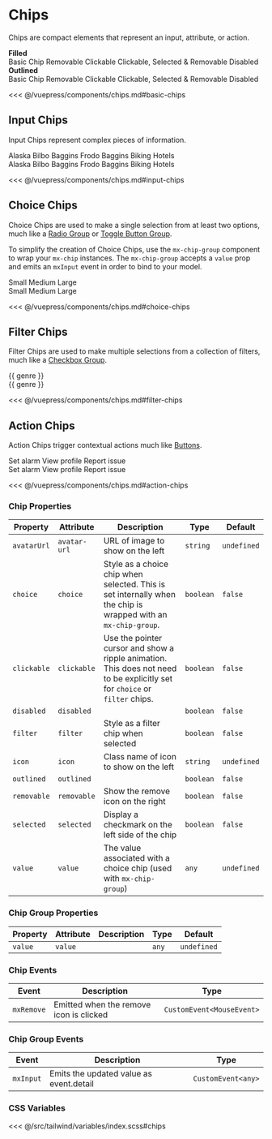 # Chips

Chips are compact elements that represent an input, attribute, or action.

<section class="mds">

<!-- #region basic-chips -->
<div>
  <strong>Filled</strong>
  <div class="flex flex-wrap mb-8">
    <mx-chip class="m-8">
      Basic Chip
    </mx-chip>
    <mx-chip removable class="m-8">
      Removable
    </mx-chip>
    <mx-chip clickable class="m-8">
      Clickable
    </mx-chip>
    <mx-chip removable selected clickable class="m-8">
      Clickable, Selected &amp; Removable
    </mx-chip>
    <mx-chip clickable disabled removable avatar-url="https://www.gravatar.com/avatar/00000000000000000000000000000000?d=mp&f=y" class="m-8">
      Disabled
    </mx-chip>
  </div>
  <strong>Outlined</strong>
  <div class="flex flex-wrap">
    <mx-chip outlined class="m-8">
      Basic Chip
    </mx-chip>
    <mx-chip outlined removable class="m-8">
      Removable
    </mx-chip>
    <mx-chip outlined clickable class="m-8">
      Clickable
    </mx-chip>
    <mx-chip outlined removable selected clickable class="m-8">
      Clickable, Selected &amp; Removable
    </mx-chip>
    <mx-chip outlined clickable disabled removable avatar-url="https://www.gravatar.com/avatar/00000000000000000000000000000000?d=mp&f=y" class="m-8">
      Disabled
    </mx-chip>
  </div>
</div>
<!-- #endregion basic-chips -->

<<< @/vuepress/components/chips.md#basic-chips

## Input Chips

Input Chips represent complex pieces of information.

<!-- #region input-chips -->
  <div class="flex flex-wrap">
    <mx-chip removable class="m-8"> Alaska </mx-chip>
    <mx-chip
      avatar-url="https://www.gravatar.com/avatar/00000000000000000000000000000000?d=mp&f=y"
      class="m-8"
    >
      Bilbo Baggins
    </mx-chip>
    <mx-chip
      removable
      :selected="isFrodoSelected"
      clickable
      avatar-url="https://www.gravatar.com/avatar/00000000000000000000000000000000?d=mp&f=y"
      class="m-8"
      @click="isFrodoSelected = !isFrodoSelected"
    >
      Frodo Baggins
    </mx-chip>
    <mx-chip icon="ph-bicycle" class="m-8"> Biking </mx-chip>
    <mx-chip
      clickable
      :selected="isHotelsSelected"
      class="m-8"
      @click="isHotelsSelected = !isHotelsSelected"
    >
      Hotels
    </mx-chip>
  </div>
  <div class="flex flex-wrap">
    <mx-chip outlined removable class="m-8"> Alaska </mx-chip>
    <mx-chip
      outlined
      avatar-url="https://www.gravatar.com/avatar/00000000000000000000000000000000?d=mp&f=y"
      class="m-8"
    >
      Bilbo Baggins
    </mx-chip>
    <mx-chip
      outlined
      removable
      :selected="isFrodoSelected"
      clickable
      avatar-url="https://www.gravatar.com/avatar/00000000000000000000000000000000?d=mp&f=y"
      class="m-8"
      @click="isFrodoSelected = !isFrodoSelected"
    >
      Frodo Baggins
    </mx-chip>
    <mx-chip outlined icon="ph-bicycle" class="m-8"> Biking </mx-chip>
    <mx-chip
      outlined
      clickable
      :selected="isHotelsSelected"
      class="m-8"
      @click="isHotelsSelected = !isHotelsSelected"
    >
      Hotels
    </mx-chip>
  </div>
  <!-- #endregion input-chips -->

<<< @/vuepress/components/chips.md#input-chips

## Choice Chips

Choice Chips are used to make a single selection from at least two options, much like a [Radio Group](/components/selection-controls.html#radio-buttons) or [Toggle Button Group](http://localhost:8080/components/buttons.html#toggle-button-groups).

To simplify the creation of Choice Chips, use the `mx-chip-group` component to wrap your `mx-chip` instances. The `mx-chip-group` accepts a `value` prop and emits an `mxInput` event in order to bind to your model.

<!-- #region choice-chips -->
  <div class="flex flex-wrap m-8">
    <mx-chip-group :value="size" class="space-x-8" @mxInput="e => size = e.detail">
      <mx-chip value="small">Small</mx-chip>
      <mx-chip value="medium">Medium</mx-chip>
      <mx-chip value="large">Large</mx-chip>
    </mx-chip-group>
  </div>
  <div class="flex flex-wrap m-8">
    <mx-chip-group :value="size" class="space-x-8" @mxInput="e => size = e.detail">
      <mx-chip outlined value="small">Small</mx-chip>
      <mx-chip outlined value="medium">Medium</mx-chip>
      <mx-chip outlined value="large">Large</mx-chip>
    </mx-chip-group>
  </div>
<!-- #endregion choice-chips -->

<<< @/vuepress/components/chips.md#choice-chips

## Filter Chips

Filter Chips are used to make multiple selections from a collection of filters, much like a [Checkbox Group](/components/selection-controls.html#checkboxes).

<!-- #region filter-chips -->
<div class="flex flex-wrap">
  <mx-chip
    v-for="genre in genres"
    :key="genre"
    filter
    :selected="isGenreSelected(genre)"
    class="m-8"
    @click="toggleGenre(genre)"
  >
    {{ genre }}
  </mx-chip>
</div>
<div class="flex flex-wrap">
  <mx-chip
    v-for="genre in genres"
    :key="genre"
    outlined
    filter
    :selected="isGenreSelected(genre)"
    class="m-8"
    @click="toggleGenre(genre)"
  >
    {{ genre }}
  </mx-chip>
</div>
<!-- #endregion filter-chips -->

<<< @/vuepress/components/chips.md#filter-chips

## Action Chips

Action Chips trigger contextual actions much like [Buttons](/components/buttons).

<!-- #region action-chips -->
<div class="flex flex-wrap">
  <mx-chip clickable icon="ph-alarm" class="m-8">
    Set alarm
  </mx-chip>
  <mx-chip clickable avatar-url="https://www.gravatar.com/avatar/00000000000000000000000000000000?d=mp&f=y" class="m-8">
    View profile
  </mx-chip>
  <mx-chip clickable icon="ph-bug" class="m-8">
    Report issue
  </mx-chip>
</div>
<div class="flex flex-wrap">
  <mx-chip clickable outlined icon="ph-alarm" class="m-8">
    Set alarm
  </mx-chip>
  <mx-chip clickable outlined avatar-url="https://www.gravatar.com/avatar/00000000000000000000000000000000?d=mp&f=y" class="m-8">
    View profile
  </mx-chip>
  <mx-chip clickable outlined icon="ph-bug" class="m-8">
    Report issue
  </mx-chip>
</div>
<!-- #endregion action-chips -->

<<< @/vuepress/components/chips.md#action-chips

</section>

### Chip Properties

| Property    | Attribute    | Description                                                                                                                 | Type      | Default     |
| ----------- | ------------ | --------------------------------------------------------------------------------------------------------------------------- | --------- | ----------- |
| `avatarUrl` | `avatar-url` | URL of image to show on the left                                                                                            | `string`  | `undefined` |
| `choice`    | `choice`     | Style as a choice chip when selected. This is set internally when the chip is wrapped with an `mx-chip-group`.              | `boolean` | `false`     |
| `clickable` | `clickable`  | Use the pointer cursor and show a ripple animation. This does not need to be explicitly set for `choice` or `filter` chips. | `boolean` | `false`     |
| `disabled`  | `disabled`   |                                                                                                                             | `boolean` | `false`     |
| `filter`    | `filter`     | Style as a filter chip when selected                                                                                        | `boolean` | `false`     |
| `icon`      | `icon`       | Class name of icon to show on the left                                                                                      | `string`  | `undefined` |
| `outlined`  | `outlined`   |                                                                                                                             | `boolean` | `false`     |
| `removable` | `removable`  | Show the remove icon on the right                                                                                           | `boolean` | `false`     |
| `selected`  | `selected`   | Display a checkmark on the left side of the chip                                                                            | `boolean` | `false`     |
| `value`     | `value`      | The value associated with a choice chip (used with `mx-chip-group`)                                                         | `any`     | `undefined` |

### Chip Group Properties

| Property | Attribute | Description | Type  | Default     |
| -------- | --------- | ----------- | ----- | ----------- |
| `value`  | `value`   |             | `any` | `undefined` |

### Chip Events

| Event      | Description                             | Type                      |
| ---------- | --------------------------------------- | ------------------------- |
| `mxRemove` | Emitted when the remove icon is clicked | `CustomEvent<MouseEvent>` |

### Chip Group Events

| Event     | Description                             | Type               |
| --------- | --------------------------------------- | ------------------ |
| `mxInput` | Emits the updated value as event.detail | `CustomEvent<any>` |

### CSS Variables

<<< @/src/tailwind/variables/index.scss#chips

<script>
export default {
  data() {
    return {
      isFrodoSelected: true,
      isHotelsSelected: true,
      size: 'medium',
      genres: ['Action', 'Comedy', 'Drama', 'Sci-Fi'],
      selectedGenres: ['Comedy', 'Drama'],
    }
  },
  methods: {
    isGenreSelected(genre) {
      return this.selectedGenres.includes(genre)
    },
    toggleGenre(genre) {
      if (this.isGenreSelected(genre)) this.selectedGenres = this.selectedGenres.filter(g => g !== genre)
      else this.selectedGenres.push(genre)
    }
  }
}
</script>
